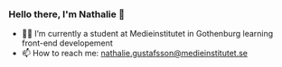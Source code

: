 ### Hello there, I'm Nathalie 👋
- 👩‍💻 I’m currently a student at Medieinstitutet in Gothenburg learning front-end developement 
- 📫 How to reach me: nathalie.gustafsson@medieinstitutet.se

<!--
**nathaliegustafsson/nathaliegustafsson** is a ✨ _special_ ✨ repository because its `README.md` (this file) appears on your GitHub profile.

Here are some ideas to get you started:


- 🌱 I’m currently learning ...
- 👯 I’m looking to collaborate on ...
- 🤔 I’m looking for help with ...
- 💬 Ask me about ...
x
- 😄 Pronouns: ...
- ⚡ Fun fact: ...
-->
